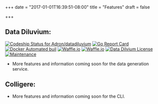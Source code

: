 +++
date = "2017-01-01T16:39:51-08:00"
title = "Features"
draft = false

+++

## Data Diluvium:

<p><a href="https://app.codeship.com/projects/192753"><img src="https://camo.githubusercontent.com/c1db7e8dfc1f282478b94828bd1ced0a07ce50f2/68747470733a2f2f696d672e736869656c64732e696f2f636f6465736869702f61363063303130302d616564642d303133342d343863652d3661623531303239343865382f6d61737465722e7376673f7374796c653d666c6174" alt="Codeship Status for Adron/datadiluvium" data-canonical-src="https://img.shields.io/codeship/a60c0100-aedd-0134-48ce-6ab5102948e8/master.svg?style=flat" style="max-width:100%;"></a> <a href="https://goreportcard.com/report/Adron/datadiluvium"><img src="https://camo.githubusercontent.com/92e33f81c97ab1fd45f730a35a018cb5000e8f29/68747470733a2f2f676f7265706f7274636172642e636f6d2f62616467652f4164726f6e2f6461746164696c757669756d" alt="Go Report Card" data-canonical-src="https://goreportcard.com/badge/Adron/datadiluvium" style="max-width:100%;"></a> <a href="https://hub.docker.com/r/adron/datadiluvium/"><img src="https://camo.githubusercontent.com/15b899950b587a1ee7f3037b1b790b0203d02e2b/68747470733a2f2f696d672e736869656c64732e696f2f646f636b65722f6175746f6d617465642f6164726f6e2f6461746164696c757669756d2e7376673f7374796c653d666c6174" alt="Docker Automated buil" data-canonical-src="https://img.shields.io/docker/automated/adron/datadiluvium.svg?style=flat" style="max-width:100%;"></a>  <a href="https://waffle.io/Adron/datadiluvium"><img src="https://camo.githubusercontent.com/de99eeaa245b28544413aba863c5af7ff7040b5b/68747470733a2f2f696d672e736869656c64732e696f2f776166666c652f6c6162656c2f4164726f6e2f6461746164696c757669756d2f72656164792e7376673f7374796c653d666c617426636f6c6f72423d677265656e" alt="Waffle.io" data-canonical-src="https://img.shields.io/waffle/label/Adron/datadiluvium/ready.svg?style=flat&amp;colorB=green" style="max-width:100%;"></a> <a href="https://waffle.io/Adron/datadiluvium"><img src="https://camo.githubusercontent.com/03e0bc8e91b5eb41603fdea798773122dfd3ac85/68747470733a2f2f696d672e736869656c64732e696f2f776166666c652f6c6162656c2f4164726f6e2f6461746164696c757669756d2f696e25323070726f67726573732e7376673f7374796c653d666c617426636f6c6f72423d677265656e" alt="Waffle.io" data-canonical-src="https://img.shields.io/waffle/label/Adron/datadiluvium/in%20progress.svg?style=flat&amp;colorB=green" style="max-width:100%;"></a> <a href="https://github.com/Adron/datadiluvium/blob/master/LICENSE"><img src="https://camo.githubusercontent.com/5f1f0b9009dedf14412f1233759d062d080cbc9e/68747470733a2f2f696d672e736869656c64732e696f2f6769746875622f6c6963656e73652f4164726f6e2f6461746164696c757669756d2e7376673f7374796c653d666c6174" alt="Data Dilvium License" data-canonical-src="https://img.shields.io/github/license/Adron/datadiluvium.svg?style=flat" style="max-width:100%;"></a> <a href="https://github.com/Adron/datadiluvium/tree/master/.github"><img src="https://camo.githubusercontent.com/3e9472f0943771d602a3aabc3fc580c171bd4514/68747470733a2f2f696d672e736869656c64732e696f2f6d61696e74656e616e63652f7965732f323031372e7376673f7374796c653d666c6174" alt="Maintenance" data-canonical-src="https://img.shields.io/maintenance/yes/2017.svg?style=flat" style="max-width:100%;"></a></p>

* More features and information coming soon for the data generation service.

## Colligere:

* More features and information coming soon for the CLI.
